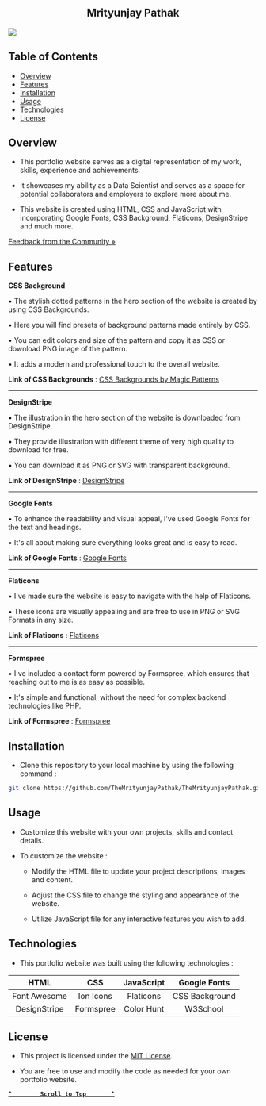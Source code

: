 <h2 id='portfolio' align='center'>Mrityunjay Pathak</h2>

<a href="https://themrityunjaypathak.github.io/"><img src="https://github.com/user-attachments/assets/016fe11a-32b4-45b0-8614-14dc853721e0"></a>

## Table of Contents
- [Overview](#overview)
- [Features](#features)
- [Installation](#installation)
- [Usage](#usage)
- [Technologies](#technologies)
- [License](#license)

## Overview

- This portfolio website serves as a digital representation of my work, skills, experience and achievements.

- It showcases my ability as a Data Scientist and serves as a space for potential collaborators and employers to explore more about me.

- This website is created using HTML, CSS and JavaScript with incorporating Google Fonts, CSS Background, Flaticons, DesignStripe and much more.

[Feedback from the Community »](https://www.kaggle.com/discussions/accomplishments/520952)

## Features

**CSS Background**

• The stylish dotted patterns in the hero section of the website is created by using CSS Backgrounds.

• Here you will find presets of background patterns made entirely by CSS.

• You can edit colors and size of the pattern and copy it as CSS or download PNG image of the pattern.

• It adds a modern and professional touch to the overall website.

**Link of CSS Backgrounds** : [CSS Backgrounds by Magic Patterns](https://www.magicpattern.design/tools/css-backgrounds)

---

**DesignStripe**

• The illustration in the hero section of the website is downloaded from DesignStripe.

• They provide illustration with different theme of very high quality to download for free. 

• You can download it as PNG or SVG with transparent background.

**Link of DesignStripe** : [DesignStripe](https://designstripe.com/)

---

**Google Fonts**

• To enhance the readability and visual appeal, I've used Google Fonts for the text and headings.

• It's all about making sure everything looks great and is easy to read.

**Link of Google Fonts** : [Google Fonts](https://fonts.google.com/)

---

**Flaticons**

• I've made sure the website is easy to navigate with the help of Flaticons.

• These icons are visually appealing and are free to use in PNG or SVG Formats in any size.

**Link of Flaticons** : [Flaticons](https://www.flaticon.com/)

---

**Formspree**

• I've included a contact form powered by Formspree, which ensures that reaching out to me is as easy as possible.

• It's simple and functional, without the need for complex backend technologies like PHP.

**Link of Formspree** : [Formspree](https://formspree.io/)

## Installation

- Clone this repository to your local machine by using the following command :
```bash
git clone https://github.com/TheMrityunjayPathak/TheMrityunjayPathak.github.io.git
```

## Usage

- Customize this website with your own projects, skills and contact details.

- To customize the website :

   - Modify the HTML file to update your project descriptions, images and content.
  
   - Adjust the CSS file to change the styling and appearance of the website.
  
   - Utilize JavaScript file for any interactive features you wish to add.

## Technologies

- This portfolio website was built using the following technologies :

| HTML | CSS | JavaScript | Google Fonts |
| :---: | :---: | :---: | :---: |
| Font Awesome | Ion Icons | Flaticons | CSS Background |
| DesignStripe | Formspree | Color Hunt | W3School |

## License

- This project is licensed under the [MIT License](LICENSE).

- You are free to use and modify the code as needed for your own portfolio website.

<div align='left'>
  
**[`^        Scroll to Top       ^`](#portfolio)**

</div>
